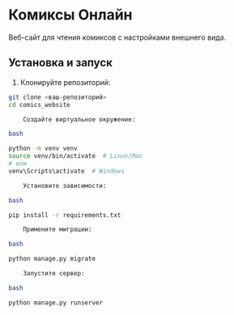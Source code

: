 # Комиксы Онлайн

Веб-сайт для чтения комиксов с настройками внешнего вида.

## Установка и запуск

1. Клонируйте репозиторий:
```bash
git clone <ваш-репозиторий>
cd comics_website

    Создайте виртуальное окружение:

bash

python -m venv venv
source venv/bin/activate  # Linux/Mac
# или
venv\Scripts\activate  # Windows

    Установите зависимости:

bash

pip install -r requirements.txt

    Примените миграции:

bash

python manage.py migrate

    Запустите сервер:

bash

python manage.py runserver